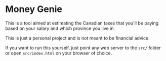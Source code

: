 # Money Genie

This is a tool aimed at estimating the Canadian taxes that you'll be paying based on your salary and which province you live in.

This is just a personal project and is not meant to be financial advice.

If you want to run this yourself, just point any web server to the `src/` folder or open `src/index.html` on your browser of choice.
